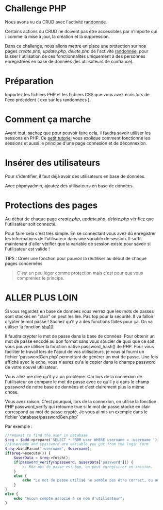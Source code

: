 # Challenge PHP

Nous avons vu du CRUD avec l'activité [randonnée](https://github.com/SimplonReunion/php-mysql-crud).

Certains actions du CRUD ne doivent pas être accessibles par n'importe qui : comme la mise à jour, la création et la suppression.

Dans ce challenge, nous allons mettre en place une protection sur nos pages *create.php, update.php, delete.php* de l'activité [randonnée](https://github.com/SimplonReunion/php-mysql-crud), pour laisser l'utilisation de ces fonctionnalités uniquement à des personnes enregistrées en base de données (les utilisateurs de confiance).

# Préparation
Importez les fichiers PHP et les fichiers CSS que vous avez écris lors de l'exo précédent ( exo sur les randonnées ).

# Comment ça marche

Avant tout, sachez que pour pouvoir faire cela, il faudra savoir utiliser les sessions en PHP. 
Ce [petit tutoriel](http://www.lephpfacile.com/cours/18-les-sessions) vous explique comment fonctionne les sessions et aussi le principe d'une page connexion et de déconnexion.

# Insérer des utilisateurs

Pour s'identifier, il faut déjà avoir des utilisateurs en base de données.

Avec phpmyadmin, ajoutez des utilisateurs en base de données.

# Protections des pages

Au début de chaque page *create.php*, *update.php*, *delete.php* vérifiez que l'utilisateur soit connecté.

Pour faire cela c'est très simple. En se connectant vous avez dû enregistrer les informations de l'utilisateur dans une variable de session. 
Il suffit maintenant d'aller vérifier que la variable de session existe pour savoir si l'utilisateur est valide !

TIPS : Créer une fonction pour pouvoir la réutiliser au début de chaque pages concernées

> C'est un peu léger comme protection mais c'est pour que vous compreniez le principe.

# ALLER PLUS LOIN

Si vous regardez en base de données vous verrez que les mots de passes sont stockés en "clair" on peut les lire. Pas top pour la sécurité.
Il va falloir crypter le mot passe ! Sachez qu'il y a des fonctions faites pour ça. On va utiliser la fonction [sha1()](http://php.net/manual/fr/function.sha1.php)

Il faudra crypter le mot de passe dans la base de données.
Pour obtenir un mot de passe encodé au bon format sans vous soucier de quoi que ce soit, vous pouvre utiliser la fonction native password_hash() de PHP.
Pour vous faciliter le travail lors de l'ajout de vos utilisateurs, je vous ai fourni un fichier 'passwordGen.php' permettant de générer un mot de passe. Une fois affiché avec le echo, vous n'aurez qu'a le copier dans le champs password de votre nouvel utilisateur.

Vous allez me dire qu'il y a un problème. Car lors de la connexion de l'utilisateur on compare le mot de passe avec ce qu'il y a dans le champ *password* de notre base de données 
et c'est clairement plus la même chose.

Vous avez raison. C'est pourquoi, lors de la connexion, on utilise la fonction PHP password_verify qui retourne true si le mot de passe stocké en clair correspond au mot de passe crypté.
Je vous ai mis un exemple dans le fichier 'database/passwordGen.php'


Par exemple :

```php
//request to find the user in database
$req = $bdd->prepare('SELECT * FROM user WHERE username = :username ');
//$username and $password are variable you got from the login form
$req->bindParam(':username', $username);
if($req->execute()) {
    $userData = $req->fetch();
    if(password_verify($password, $userData['password'])) {
        // Mon mot de passe est bon, on peut enregistrer en session.
    }
    else {
        echo "Le mot de passe utilisé ne semble pas être correct, ou aucun compte associé à ce nom d'utilisateur";
    }
}
else {
    echo "Aucun compte associé à ce nom d'utilisateur";
}
```
